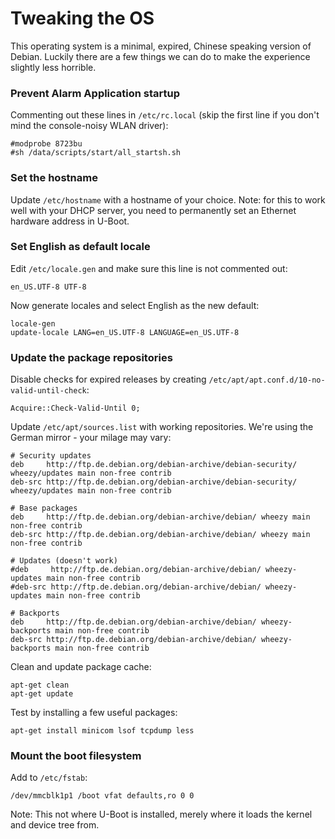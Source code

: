 # Tweaking the OS

This operating system is a minimal, expired, Chinese speaking version of Debian. Luckily there are a few things we can do to make the experience slightly less horrible.


### Prevent Alarm Application startup

Commenting out these lines in `/etc/rc.local` (skip the first line if you don't mind the console-noisy WLAN driver):

```
#modprobe 8723bu
#sh /data/scripts/start/all_startsh.sh
```

### Set the hostname

Update `/etc/hostname` with a hostname of your choice. Note: for this to work well with your DHCP server, you need to permanently set an Ethernet hardware address in U-Boot.


### Set English as default locale

Edit `/etc/locale.gen` and make sure this line is not commented out:

```
en_US.UTF-8 UTF-8
```

Now generate locales and select English as the new default:

```
locale-gen
update-locale LANG=en_US.UTF-8 LANGUAGE=en_US.UTF-8
```


### Update the package repositories

Disable checks for expired releases by creating `/etc/apt/apt.conf.d/10-no-valid-until-check`:

```
Acquire::Check-Valid-Until 0;
```

Update `/etc/apt/sources.list` with working repositories. We're using the German mirror - your milage may vary:

```
# Security updates
deb     http://ftp.de.debian.org/debian-archive/debian-security/ wheezy/updates main non-free contrib
deb-src http://ftp.de.debian.org/debian-archive/debian-security/ wheezy/updates main non-free contrib

# Base packages
deb     http://ftp.de.debian.org/debian-archive/debian/ wheezy main non-free contrib
deb-src http://ftp.de.debian.org/debian-archive/debian/ wheezy main non-free contrib

# Updates (doesn't work)
#deb     http://ftp.de.debian.org/debian-archive/debian/ wheezy-updates main non-free contrib
#deb-src http://ftp.de.debian.org/debian-archive/debian/ wheezy-updates main non-free contrib

# Backports
deb     http://ftp.de.debian.org/debian-archive/debian/ wheezy-backports main non-free contrib
deb-src http://ftp.de.debian.org/debian-archive/debian/ wheezy-backports main non-free contrib
```

Clean and update package cache:

```
apt-get clean
apt-get update
```

Test by installing a few useful packages:

```
apt-get install minicom lsof tcpdump less
```


### Mount the boot filesystem

Add to `/etc/fstab`:

```
/dev/mmcblk1p1 /boot vfat defaults,ro 0 0
```

Note: This not where U-Boot is installed, merely where it loads the kernel and device tree from.

